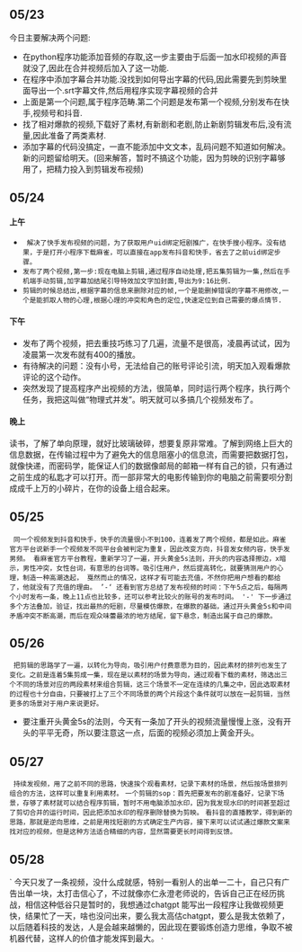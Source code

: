 ## 05/23
今日主要解决两个问题:
  - 在python程序功能添加音频的存取,这一步主要由于后面一加水印视频的声音就没了,因此在合并视频后加入了这一功能.
 - 在程序中添加字幕合并功能.没找到如何导出字幕的代码,因此需要先到剪映里面导出一个.srt字幕文件,然后用程序实现字幕视频的合并
 - 上面是第一个问题,属于程序范畴.第二个问题是发布第一个视频,分别发布在快手,视频号和抖音.
 - 找了相对爆款的视频,下载好了素材,有新剧和老剧,防止新剧剪辑发布后,没有流量,因此准备了两类素材.
 - 添加字幕的代码没搞定，一直不能添加中文文本，乱码问题不知道如何解决。新的问题留给明天。(回来解答，暂时不搞这个功能，因为剪映的识别字幕够用了，把精力投入到剪辑发布视频)

## 05/24
#### 上午 
- ` 解决了快手发布视频的问题，为了获取用户uid绑定短剧推广，在快手搜小程序。没有结果，于是打开小程序下载麻雀，可以直接在app发布抖音和快手，省去了之前uid绑定步骤。`
- ` 发布了两个视频,第一步:现在电脑上剪辑,通过程序自动处理,把五集剪辑为一集,然后在手机端手动剪辑,加字幕加结尾引导特效加文字加封面,导出为9:16比例. `
- ` 剪辑的时候总结出,根据字幕的信息来删除对应的帧,一个是能删掉错误的字幕不用修改,一个是能抓取人物的心理,根据心理的冲突和角色的定位,快速定位到自己需要的爆点情节. `
#### 下午
-   发布了两个视频，把去重技巧练习了几遍，流量不是很高，凌晨再试试，因为凌晨第一次发布就有400的播放。 
-  有待解决的问题：没有小号，无法给自己的账号评论引流，明天加入观看爆款评论的这个动作。
-  突然发现了提高程序产出视频的方法，很简单，同时运行两个程序，执行两个任务，我把这叫做“物理式并发”。明天就可以多搞几个视频发布了。 
#### 晚上
读书，了解了单向原理，就好比玻璃破碎，想要复原非常难。了解到网络上巨大的信息数据，在传输过程中为了避免大的信息阻塞小的信息流，而需要把数据打包，就像快递，而密码学，能保证人们的数据像邮局的邮箱一样有自己的锁，只有通过之前生成的私匙才可以打开。而一部非常大的电影传输到你的电脑之前需要呗分割成成千上万的小碎片，在你的设备上组合起来。

## 05/25
 ` 同一个视频发到抖音和快手，快手的流量很小不到100，连着发了两个视频，都是如此。麻雀官方平台说新手一个视频发不同平台会被判定为重复，因此改变方向，抖音发女频内容，快手发男频。
     看麻雀官方平台教程，重新学习了一遍，开头黄金5s法则，开头的内容选择擦边，x暗示，男性冲突，女性台词，有意思的台词等。吸引住用户，然后提高转化，就要猜测用户的心理，制造一种高潮迭起，
     戛然而止的情况，这样才有可能去充值，不然你把用户想看的都给了，他就没有了充值的理由。 ’-‘ 还看到官方总结了发布视频的时间：下午5点之后，每隔两个小时发布一条，晚上11点也比较多，还可以参考比较火的账号的发布时间。
     '-' 下一步通过多个方法叠加，验证，找出最热的短剧，尽量模仿爆款，在爆款的基础，通过开头黄金5s和中间矛盾冲突不断高潮，而后在观众味蕾最浓的地方结尾，留下悬念，制造出属于自己的爆款。`
## 05/26
` 把剪辑的思路学了一遍，以转化为导向，吸引用户付费意愿为目的，因此素材的排列也发生了变化。之前是连着5集剪成一集，现在是以素材的场景为导向，通过观看下载的素材，筛选出三个不同的场景对应的两段素材来组合剪辑，这三个场景不一定在连续的几集之中，因此选取素材的过程也十分自由，只要被打上了三个不同场景的两个片段这个条件就可以放在一起剪辑，当然更多的场景对于用户来说更好。`
- 要注重开头黄金5s的法则，今天有一条加了开头的视频流量慢慢上涨，没有开头的平平无奇，所以要注意这一点，后面的视频必须加上黄金开头。

## 05/27
` 持续发视频，用了之前不同的思路，快速挨个观看素材，记录下素材的场景，然后按场景排列组合的方法，这样可以重复利用素材。`
` 一个剪辑的sop：首先把要发布的剧准备好，记录下场景，存够了素材就可以结合程序剪辑，暂时不用电脑添加水印，因为我发现水印的时间甚至超过了剪切合并的运行时间，因此把添加水印的程序删除替换为剪映。 `
` 看抖音的直播教学，得到新的思路，那就是逆向思维，之前是用找短剧的方式确定生产内容，接下来可以试试通过爆款文案来找对应的视频，但是这种方法适合精细的内容，显然需要更长时间得到反馈。 `
## 05/28
` 今天只发了一条视频，没什么成就感，特别一看别人的出单一二十，自己只有广告出单一块，太打击信心了，不过就像亦仁永澄老师说的，告诉自己正在经历挑战，相信这种低谷只是暂时的，我想通过chatgpt
能写出一段程序让我做视频更快，结果忙了一天，啥也没问出来，要么我太高估chatgpt，要么是我太依赖了，以后随着科技的发达，人是会越来越懒的，因此现在要锻炼创造力思维，争取不被机器代替，这样人的价值才能发挥到最大。 ·


